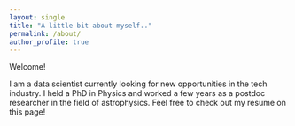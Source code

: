 ```yaml
---
layout: single
title: "A little bit about myself.."
permalink: /about/
author_profile: true
---
```


Welcome!

I am a data scientist currently looking for new opportunities in the tech industry. I held a PhD in Physics and worked a few years as a postdoc researcher in the field of astrophysics. Feel free to check out my resume on this page!